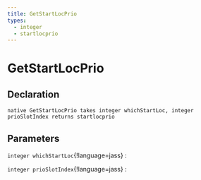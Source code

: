 ```yaml
---
title: GetStartLocPrio
types:
  - integer
  - startlocprio
---
```


# GetStartLocPrio

## Declaration

```jass
native GetStartLocPrio takes integer whichStartLoc, integer prioSlotIndex returns startlocprio
```

## Parameters
`integer whichStartLoc`{!language=jass}
: 

`integer prioSlotIndex`{!language=jass}
: 

